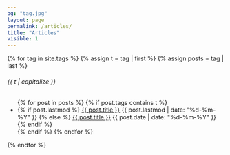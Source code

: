 ```yaml
---
bg: "tag.jpg"
layout: page
permalink: /articles/
title: "Articles"
visible: 1
---
```


{% for tag in site.tags %}
  {% assign t = tag | first %}
  {% assign posts = tag | last %}

  <h6 class="category-key" id="{{ t | downcase }}">{{ t | capitalize }}</h6>

  <ul class="year">
    {% for post in posts %}
      {% if post.tags contains t %}
        <li>
          {% if post.lastmod %}
            <a href="{{ post.url }}">{{ post.title }}</a>
            <span class="date">{{ post.lastmod | date: "%d-%m-%Y"  }}</span>
          {% else %}
            <a href="{{ post.url }}">{{ post.title }}</a>
            <span class="date">{{ post.date | date: "%d-%m-%Y"  }}</span>
          {% endif %}
        </li>
      {% endif %}
    {% endfor %}
  </ul>
{% endfor %}
